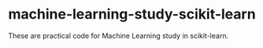 # machine-learning-study-scikit-learn
These are practical code for Machine Learning study in scikit-learn.
